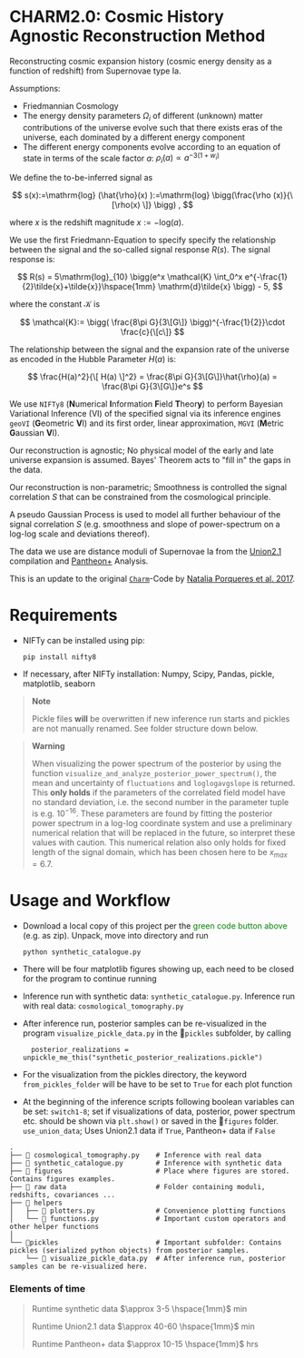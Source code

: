 CHARM2.0: Cosmic History Agnostic Reconstruction Method
=================

Reconstructing cosmic expansion history (cosmic energy density as a function of redshift) from Supernovae
type Ia. 

Assumptions: 
- Friedmannian Cosmology
- The energy density parameters $\Omega_i$ of different
  (unknown) matter contributions of the universe evolve such that
  there exists eras of the universe, each dominated by a different
  energy component
- The different energy components evolve according to an equation of state in
  terms of the scale factor $a$: $\rho_i(a)\propto a^{-3(1+w_i)}$ 

We define the to-be-inferred signal as 

$$
s(x):=\mathrm{log} (\hat{\rho}(x) ):=\mathrm{log} \bigg(\frac{\rho (x)}{\[\rho(x) \]} \bigg) ,
$$

where $x$ is the redshift magnitude $x:=-\mathrm{log}(a)$.

We use the first Friedmann-Equation to specify specify the relationship
between the signal and the so-called signal response $R(s)$. 
The signal response is:

$$
R(s) = 5\mathrm{log}_{10} \bigg(e^x  \mathcal{K} \int_0^x e^{-\frac{1}{2}\tilde{x}+\tilde{x}}\hspace{1mm} \mathrm{d}\tilde{x} \bigg) - 5,
$$

where the constant $\mathcal{K}$ is 

$$
\mathcal{K}:= \bigg( \frac{8\pi G}{3\[G\]} \bigg)^{-\frac{1}{2}}\cdot \frac{c}{\[c\]}
$$

The relationship between the signal and the expansion rate of the universe as encoded in 
the Hubble Parameter $H(a)$ is: 

$$
\frac{H(a)^2}{\[ H(a) \]^2} = \frac{8\pi G}{3\[G\]}\hat{\rho}(a) = \frac{8\pi G}{3\[G\]}e^s
$$

We use `NIFTy8` (**N**umerical **I**nformation **F**ield **T**heor**y**) to perform 
Bayesian Variational Inference (VI) of the specified signal via its inference engines 
`geoVI` (**G**eometric **V**I) and its first order, linear approximation, 
`MGVI` (**M**etric **G**aussian **V**I).

Our reconstruction is agnostic; No physical model of the early and late universe
expansion is assumed. Bayes' Theorem acts to "fill in" the gaps in the data.

Our reconstruction is non-parametric; Smoothness is controlled the signal correlation
$S$ that can be constrained from the cosmological principle.

A pseudo Gaussian Process is used to model all further behaviour of the signal
correlation $S$ (e.g. smoothness and slope of power-spectrum on a log-log scale and 
deviations thereof).

The data we use are distance moduli of Supernovae Ia from the 
[Union2.1](https://supernova.lbl.gov/Union/) compilation and [Pantheon+](https://pantheonplussh0es.github.io) Analysis.

This is an update to the original [`Charm`](https://gitlab.mpcdf.mpg.de/natalia/charm)-Code by [Natalia Porqueres et al. 2017](https://arxiv.org/abs/1608.04007).


Requirements
=================
*   NIFTy can be installed using pip:

        pip install nifty8
* If necessary, after NIFTy installation: Numpy, Scipy, Pandas, pickle, matplotlib, seaborn 

> **Note**
> 
> Pickle files **will** be overwritten if new inference run starts and pickles are not manually renamed.
> See folder structure down below.

> **Warning**
> 
>When visualizing the power spectrum of the posterior by using the function
> `visualize_and_analyze_posterior_power_spectrum()`, the mean and uncertainty of 
> `fluctuations` and `loglogavgslope` is returned. This **only holds** if the parameters of the correlated field model
> have no standard deviation, i.e. the second number in the parameter tuple is e.g. $10^{-16}$. These parameters are found 
> by fitting the posterior power spectrum in a log-log coordinate system and use a preliminary numerical relation that will be replaced in the 
> future, so interpret these values with caution. This numerical relation also only holds for fixed length of the signal 
> domain, which has been chosen here to be $x_{max}=6.7$.




Usage and Workflow
=================
*   Download a local copy of this project per the <span style="color:green"> green code button above </span> (e.g. as zip). Unpack, move into directory and run 

        python synthetic_catalogue.py
* There will be four matplotlib figures showing up, each need to be closed for the program to continue running
* Inference run with synthetic data: `synthetic_catalogue.py`. Inference run with real data: `cosmological_tomography.py`
* After inference run, posterior samples can be re-visualized in the program `visualize_pickle_data.py` in the 📂`pickles` subfolder, by calling

        posterior_realizations = unpickle_me_this("synthetic_posterior_realizations.pickle")
* For the visualization from the pickles directory, the keyword `from_pickles_folder` will be have to be set to `True` for each plot function
* At the beginning of the inference scripts following boolean variables can be set: `switch1-8`; set if visualizations
of data, posterior, power spectrum etc. should be shown via `plt.show()` or saved in the 📂`figures` folder.
`use_union_data`; Uses Union2.1 data if `True`, Pantheon+ data if `False`


```
.
├── 🐍 cosmological_tomography.py    # Inference with real data
├── 🐍 synthetic_catalogue.py        # Inference with synthetic data 
├── 📂 figures                       # Place where figures are stored. Contains figures examples.
├── 📂 raw data                      # Folder containing moduli, redshifts, covariances ...
├── 📂 helpers                       
│   ├── 🐍 plotters.py               # Convenience plotting functions
│   └── 🐍 functions.py              # Important custom operators and other helper functions
│   
└── 📂pickles                        # Important subfolder: Contains pickles (serialized python objects) from posterior samples.
    └── 🐍 visualize_pickle_data.py  # After inference run, posterior samples can be re-visualized here.
```


### Elements of time

>Runtime synthetic data $\approx 3-5 \hspace{1mm}$ min
> 
>Runtime Union2.1 data $\approx 40-60 \hspace{1mm}$ min
> 
>Runtime Pantheon+ data $\approx 10-15 \hspace{1mm}$ hrs



